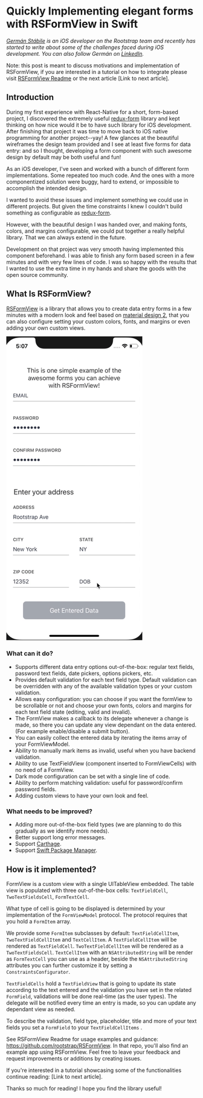 # Quickly Implementing elegant forms with RSFormView in Swift
*[Germán Stábile](https://www.rootstrap.com/tech-blog/) is an iOS developer on the Rootstrap team and recently has started to write about some of the challenges faced during iOS development. You can also follow Germán on [LinkedIn](https://www.linkedin.com/in/german-stabile-61a1b755/).*

Note: this post is meant to discuss motivations and implementation of RSFormView, if you are interested in a tutorial on how to integrate please visit [RSFormView Readme](https://github.com/rootstrap/RSFormView) or the next article [Link to next article].

## Introduction 

During my first experience with React-Native for a short, form-based project, I discovered the extremely useful [redux-form](https://github.com/erikras/redux-form)  library and kept thinking on how nice would it be to have such library for iOS development. After finishing that project it was time to move back to iOS native programming for another project--yay!
A few glances at the beautiful wireframes the design team provided and I see at least five forms for data entry: and so I thought, developing a form component with such awesome design by default may be both useful and fun! 

As an iOS developer, I've seen and worked with a bunch of different form implementations. Some repeated too much code. And the ones with a more componentized solution were buggy, hard to extend, or impossible to accomplish the intended design.  

I wanted to avoid these issues and implement something we could use in different projects. But given the time constraints I knew I couldn't build something as configurable as [redux-form](https://github.com/erikras/redux-form).

However, with the beautiful design I was handed over, and making fonts, colors, and margins configurable,  we could put together a really helpful library. 
That we can always extend in the future. 

Development on that project was very smooth having implemented this component beforehand. I was able to finish any form based screen in a few minutes and with very few lines of code. I was so happy with the results that I wanted to use the extra time in my hands and share the goods with the open source community.    

## What Is RSFormView?

[RSFormView](https://github.com/rootstrap/RSFormView) is a library that allows you to create data entry forms in a few minutes with a modern look and feel based on [material design 2](https://material.io), that you can also configure setting your custom colors, fonts, and margins or even adding your own custom views. 

![Alt](images/formExample.gif)

### What can it do? 

- Supports different data entry options out-of-the-box: regular text fields, password text fields, date pickers, options pickers, etc.
- Provides default validation for each text field type. Default validation can be overridden with any of the available validation types or your custom validation.
- Allows easy configuration: you can choose if you want the formView to be scrollable or not and choose your own fonts, colors and margins for each text field state (editing, valid and invalid).
- The FormView makes a callback to its delegate whenever a change is made, so there you can update any view dependant on the data entered. (For example  enable/disable a submit button).
- You can easily collect the entered data by iterating the items array of your FormViewModel.
- Ability to manually mark items as invalid, useful when you have backend validation. 
- Ability to use TextFieldView (component inserted to FormViewCells) with no need of a FormView. 
- Dark mode configuration can be set with a single line of code.
- Ability to perform matching validation: useful for password/confirm password fields.
- Adding custom views to have your own look and feel.

### What needs to be improved? 

- Adding more out-of-the-box field types (we are planning to do this gradually as we identify more needs).
- Better support long error messages.
- Support [Carthage](https://github.com/Carthage/Carthage).
- Support [Swift Package Manager](https://swift.org/package-manager/).

## How is it implemented?

FormView is a custom view with a single UITableView embedded. 
The table view is populated with three out-of-the-box cells: `TextFieldCell`, `TwoTextFieldsCell`, `FormTextCell`. 

What type of cell is going to be displayed is determined by your implementation of the `FormViewModel` protocol. The protocol requires that you hold a `FormItem` array.

We provide some `FormItem` subclasses by default: `TextFieldCellItem`, `TwoTextFieldCellItem` and `TextCellItem`.
A `TextFieldCellItem` will be rendered as `TextFieldCell`.
`TwoTextFieldCellItem` will be rendered as a `TwoTextFieldsCell`. 
`TextCellItem` with an `NSAttributedString`  will be render as `FormTextCell` you can use as a header, beside the `NSAttributedString` attributes you can further customize it by setting a `ConstraintsConfigurator`. 

`TextFieldCells` hold a `TextFieldView` that is going to update its state according to the text entered and the validation you have set in the related `FormField`, validations will be done real-time (as the user types).
The delegate will be notified every time an entry is made, so you can update any dependant view as needed. 

To describe the validation, field type, placeholder, title and more of your text fields you set a `FormField` to your `TextFieldCellItems` .

See RSFormView Readme for usage examples and guidance: https://github.com/rootstrap/RSFormView.
In that repo, you'll also find an example app using RSFormView.
Feel free to leave your feedback and request improvements or additions by creating issues. 

If you're interested in a tutorial showcasing some of the functionalities continue reading: [Link to next article].

Thanks so much for reading! I hope you find the library useful! 





